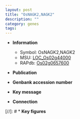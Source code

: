 ```yaml
---
layout: post
title: "OsNAGK2,NAGK2"
description: ""
category: genes
tags: 
---
```


* **Information**  
    + Symbol: OsNAGK2,NAGK2  
    + MSU: [LOC_Os02g44000](http://rice.uga.edu/cgi-bin/ORF_infopage.cgi?orf=LOC_Os02g44000)  
    + RAPdb: [Os02g0657600](http://rapdb.dna.affrc.go.jp/viewer/gbrowse_details/irgsp1?name=Os02g0657600)  

* **Publication**  

* **Genbank accession number**  

* **Key message**  

* **Connection**  

[//]: # * **Key figures**  


